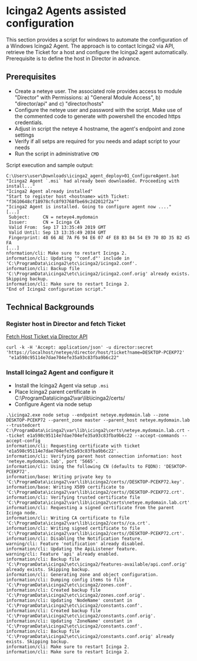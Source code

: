 # Icinga2 Agents assisted configuration

This section provides a script for windows to automate the configuration of a Windows Icinga2 Agent. The approach is to contact Icinga2 via API, retrieve the Ticket for a host and configure the Icinga2 agent automatically. Prerequisite is to define the host in Director in advance.

## Prerequisites
- Create a neteye user. The associated role provides access to module "Director" with Permissions: a) "General Module Access", b) "director/api" and c) "director/hosts"
- Configure the neteye user and password with the script. Make use of the commented code to generate with powershell the encoded https credentials.
- Adjust in script the neteye 4 hostname, the agent's endpoint and zone settings
- Verify if all setps are required for you needs and adapt script to your needs
- Run the script in administrative `CMD` 


Script execution and sample output:
```
C:\Users\user\Downloads\icinga2_agent_deploy>01_ConfigureAgent.bat
"Icinga2 Agent `.msi` had already been downloaded. Proceeding with install..."
"Icinga2 Agent already installed"
"Start to register host <hostname> with Ticket: "f3610648cf18978cfc8f93768fbe69c2d2012f2a""
"Icinga2 Agent is installed. Going to configure agent now ...."
[...]
 Subject:     CN = neteye4.mydomain
 Issuer:      CN = Icinga CA
 Valid From:  Sep 17 13:35:49 2019 GMT
 Valid Until: Sep 13 13:35:49 2034 GMT
 Fingerprint: 48 66 AE 7A F6 94 E6 07 4F E8 B3 B4 54 E9 70 8D 35 B2 45 FA
[...]
nformation/cli: Make sure to restart Icinga 2.
information/cli: Updating '"conf.d"' include in 'C:\ProgramData\icinga2\etc\icinga2/icinga2.conf'.
information/cli: Backup file 'C:\ProgramData\icinga2\etc\icinga2/icinga2.conf.orig' already exists. Skipping backup.
information/cli: Make sure to restart Icinga 2.
"End of Icinga2 configuration script."
```


## Technical Backgrounds

### Register host in Director and fetch Ticket
[Fetch Host Ticket via Director API]( https://icinga.com/docs/director/latest/doc/70-REST-API/)

```
curl -k -H 'Accept: application/json' -u director:secret 'https://localhost/neteye/director/host/ticket?name=DESKTOP-PCEKP72'
 "e1a598c95114e7dae704efe35a93c83fba9b6c22" 
```

### Install Icinga2 Agent and configure it

- Install the Icinga2 Agent via setup `.msi`
- Place Icinga2 parent certificate in C:\ProgramData\icinga2\var\lib\icinga2/certs/
- Configure Agent via node setup

```
.\icinga2.exe node setup --endpoint neteye.mydomain.lab --zone DESKTOP-PCEKP72 --parent_zone master --parent_host neteye.mydomain.lab --trustedcert C:\ProgramData\icinga2\var\lib\icinga2\certs\neteye.mydomain.lab.crt --ticket e1a598c95114e7dae704efe35a93c83fba9b6c22 --accept-commands --accept-config
information/cli: Requesting certificate with ticket 'e1a598c95114e7dae704efe35a93c83fba9b6c22'.
information/cli: Verifying parent host connection information: host 'neteye.mydomain.lab', port '5665'.
information/cli: Using the following CN (defaults to FQDN): 'DESKTOP-PCEKP72'.
information/base: Writing private key to 'C:\ProgramData\icinga2\var\lib\icinga2/certs//DESKTOP-PCEKP72.key'.
information/base: Writing X509 certificate to 'C:\ProgramData\icinga2\var\lib\icinga2/certs//DESKTOP-PCEKP72.crt'.
information/cli: Verifying trusted certificate file 'C:\ProgramData\icinga2\var\lib\icinga2\certs\neteye.mydomain.lab.crt'.
information/cli: Requesting a signed certificate from the parent Icinga node.
information/cli: Writing CA certificate to file 'C:\ProgramData\icinga2\var\lib\icinga2/certs//ca.crt'.
information/cli: Writing signed certificate to file 'C:\ProgramData\icinga2\var\lib\icinga2/certs//DESKTOP-PCEKP72.crt'.
information/cli: Disabling the Notification feature.
warning/cli: Feature 'notification' already disabled.
information/cli: Updating the ApiListener feature.
warning/cli: Feature 'api' already enabled.
information/cli: Backup file 'C:\ProgramData\icinga2\etc\icinga2/features-available/api.conf.orig' already exists. Skipping backup.
information/cli: Generating zone and object configuration.
information/cli: Dumping config items to file 'C:\ProgramData\icinga2\etc\icinga2/zones.conf'.
information/cli: Created backup file 'C:\ProgramData\icinga2\etc\icinga2/zones.conf.orig'.
information/cli: Updating 'NodeName' constant in 'C:\ProgramData\icinga2\etc\icinga2/constants.conf'.
information/cli: Created backup file 'C:\ProgramData\icinga2\etc\icinga2/constants.conf.orig'.
information/cli: Updating 'ZoneName' constant in 'C:\ProgramData\icinga2\etc\icinga2/constants.conf'.
information/cli: Backup file 'C:\ProgramData\icinga2\etc\icinga2/constants.conf.orig' already exists. Skipping backup.
information/cli: Make sure to restart Icinga 2.
information/cli: Make sure to restart Icinga 2.
```
